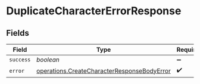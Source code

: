 # DuplicateCharacterErrorResponse


## Fields

| Field                                                                                                      | Type                                                                                                       | Required                                                                                                   | Description                                                                                                |
| ---------------------------------------------------------------------------------------------------------- | ---------------------------------------------------------------------------------------------------------- | ---------------------------------------------------------------------------------------------------------- | ---------------------------------------------------------------------------------------------------------- |
| `success`                                                                                                  | *boolean*                                                                                                  | :heavy_minus_sign:                                                                                         | N/A                                                                                                        |
| `error`                                                                                                    | [operations.CreateCharacterResponseBodyError](../../models/operations/createcharacterresponsebodyerror.md) | :heavy_check_mark:                                                                                         | N/A                                                                                                        |